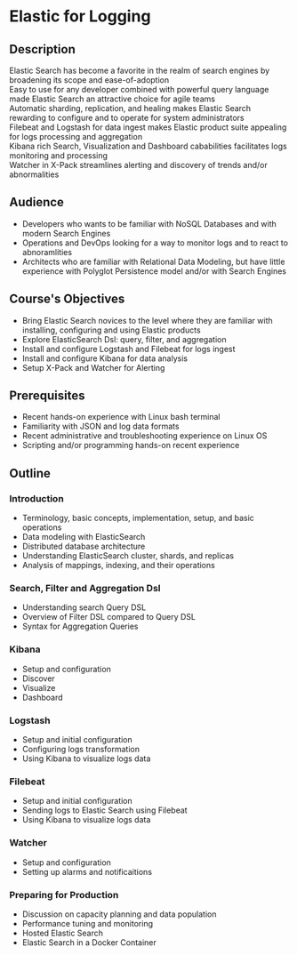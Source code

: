 # Elastic for Logging #

## Description ##
Elastic Search has become a favorite in the realm of search engines by broadening its scope and ease-of-adoption  
Easy to use for any developer combined with powerful query language made Elastic Search an attractive choice for agile teams  
Automatic sharding, replication, and healing makes Elastic Search rewarding to configure and to operate for system administrators  
Filebeat and Logstash for data ingest makes Elastic product suite appealing for logs processing and aggregation  
Kibana rich Search, Visualization and Dashboard cababilities facilitates logs monitoring and processing  
Watcher in X-Pack streamlines alerting and discovery of trends and/or abnormalities


## Audience ##
* Developers who wants to be familiar with NoSQL Databases and with modern Search Engines
* Operations and DevOps looking for a way to monitor logs and to react to abnoramlities
* Architects who are familiar with Relational Data Modeling, but have little experience with Polyglot Persistence model and/or with Search Engines

## Course's Objectives ##
* Bring Elastic Search novices to the level where they are familiar with installing, configuring and using Elastic products
* Explore ElasticSearch Dsl: query, filter, and aggregation
* Install and configure Logstash and Filebeat for logs ingest 
* Install and configure Kibana for data analysis
* Setup X-Pack and Watcher for Alerting

## Prerequisites ##
* Recent hands-on experience with Linux bash terminal
* Familiarity with JSON and log data formats
* Recent administrative and troubleshooting experience on Linux OS
* Scripting and/or programming hands-on recent experience

## Outline ##
### Introduction ###
* Terminology, basic concepts, implementation, setup, and basic operations
* Data modeling with ElasticSearch
* Distributed database architecture
* Understanding ElasticSearch cluster, shards, and replicas
* Analysis of mappings, indexing, and their operations

### Search, Filter and Aggregation Dsl ###
* Understanding search Query DSL
* Overview of Filter DSL compared to Query DSL
* Syntax for Aggregation Queries

### Kibana ###
* Setup and configuration
* Discover
* Visualize
* Dashboard

### Logstash ###
* Setup and initial configuration
* Configuring logs transformation
* Using Kibana to visualize logs data

### Filebeat ###
* Setup and initial configuration
* Sending logs to Elastic Search using Filebeat
* Using Kibana to visualize logs data

### Watcher ###
* Setup and configuration
* Setting up alarms and notificaitions

### Preparing for Production ###
* Discussion on capacity planning and data population
* Performance tuning and monitoring
* Hosted Elastic Search
* Elastic Search in a Docker Container